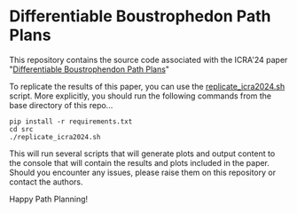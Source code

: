 # Differentiable Boustrophedon Path Plans

This repository contains the source code associated with the ICRA'24 paper "[Differentiable Boustrophendon Path Plans](https://arxiv.org/abs/2309.09882)"

To replicate the results of this paper, you can use the [replicate_icra2024.sh](https://github.com/TManzini/DifferentiableBoustrophedonPathPlans/blob/main/src/replicate_icra2024.sh) script. More explicitly, you should run the following commands from the base directory of this repo...

    pip install -r requirements.txt
    cd src
    ./replicate_icra2024.sh

This will run several scripts that will generate plots and output content to the console that will contain the results and plots included in the paper. Should you encounter any issues, please raise them on this repository or contact the authors.

Happy Path Planning!
